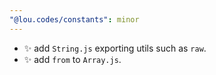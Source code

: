 ```yaml
---
"@lou.codes/constants": minor
---
```


-   ✨ add `String.js` exporting utils such as `raw`.
-   ✨ add `from` to `Array.js`.
